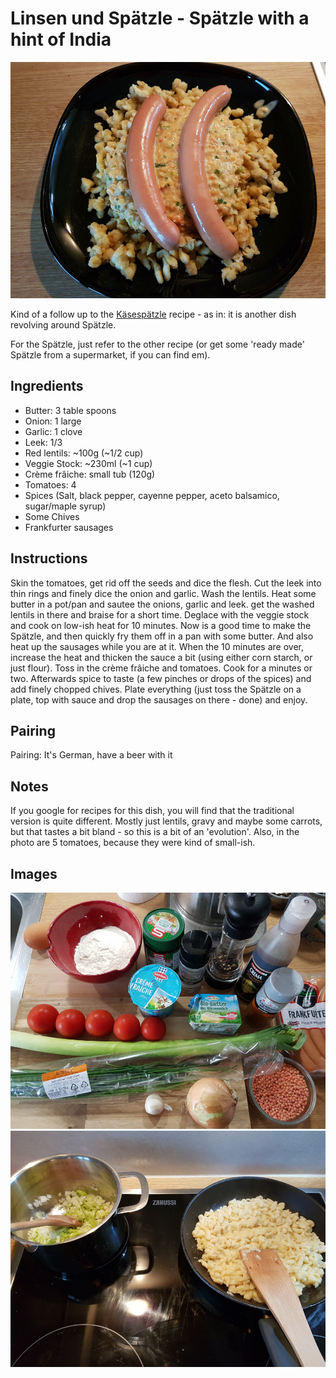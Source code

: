 # Linsen und Spätzle - Spätzle with a hint of India

![Finished Dish](images/linsen_und_spaetzle/00.jpg)

Kind of a follow up to the [Käsespätzle](kaesespaetzle.md) recipe - as in: it is another dish revolving around Spätzle.

For the Spätzle, just refer to the other recipe (or get some 'ready made' Spätzle from a supermarket, if you can find em).

## Ingredients
- Butter: 3 table spoons
- Onion: 1 large
- Garlic: 1 clove
- Leek: 1/3
- Red lentils: ~100g (~1/2 cup)
- Veggie Stock: ~230ml (~1 cup)
- Crème frâiche: small tub (120g)
- Tomatoes: 4
- Spices (Salt, black pepper, cayenne pepper, aceto balsamico, sugar/maple syrup)
- Some Chives
- Frankfurter sausages

## Instructions
Skin the tomatoes, get rid off the seeds and dice the flesh. Cut the leek into thin rings and finely dice the onion and garlic. Wash the lentils.
Heat some butter in a pot/pan and sautee the onions, garlic and leek. get the washed lentils in there and braise for a short time. Deglace with the veggie stock and cook on low-ish heat for 10 minutes.
Now is a good time to make the Spätzle, and then quickly fry them off in a pan with some butter. And also heat up the sausages while you are at it.
When the 10 minutes are over, increase the heat and thicken the sauce a bit (using either corn starch, or just flour). Toss in the crème frâiche and tomatoes. Cook for a minutes or two.
Afterwards spice to taste (a few pinches or drops of the spices) and add finely chopped chives.
Plate everything (just toss the Spätzle on a plate, top with sauce and drop the sausages on there - done) and enjoy.

## Pairing
Pairing:
It's German, have a beer with it

## Notes
If you google for recipes for this dish, you will find that the traditional version is quite different. Mostly just lentils, gravy and maybe some carrots, but that tastes a bit bland - so this is a bit of an 'evolution'.
Also, in the photo are 5 tomatoes, because they were kind of small-ish.

## Images

![Ingredients](images/linsen_und_spaetzle/01.jpg)
![Cooking](images/linsen_und_spaetzle/02.jpg)
